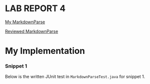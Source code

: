 # LAB REPORT 4

[My MarkdownParse](https://github.com/khottinger/markdown-parse/tree/main)

[Reviewed MarkdownParse](https://github.com/yi113/markdown-parse/blob/main/MarkdownParse.java)

# My Implementation 
### Snippet 1

Below is the written JUnit test in `MarkdownParseTest.java` for snippet 1.

